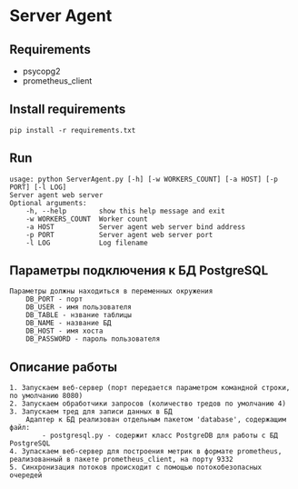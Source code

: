 # Server Agent

## Requirements

  * psycopg2
  * prometheus_client

## Install requirements

    pip install -r requirements.txt

## Run

    usage: python ServerAgent.py [-h] [-w WORKERS_COUNT] [-a HOST] [-p PORT] [-l LOG]
    Server agent web server
    Optional arguments:
        -h, --help        show this help message and exit
        -w WORKERS_COUNT  Worker count
        -a HOST           Server agent web server bind address
        -p PORT           Server agent web server port
        -l LOG            Log filename

## Параметры подключения к БД PostgreSQL

    Параметры должны находиться в переменных окружения
        DB_PORT	- порт
        DB_USER - имя пользователя
        DB_TABLE - нзвание таблицы
        DB_NAME - название БД
        DB_HOST - имя хоста
        DB_PASSWORD - пароль пользователя

## Описание работы

    1. Запускаем веб-сервер (порт передается параметром командной строки, по умолчанию 8080)
    2. Запускаем обработчики запросов (количество тредов по умолчанию 4)
    3. Запускаем тред для записи данных в БД
        Адаптер к БД реализован отдельным пакетом 'database', содержащим файл:
            - postgresql.py - содержит класс PostgreDB для работы с БД PostgreSQL
    4. Зупаскаем веб-сервер для построения метрик в формате prometheus, реализованный в пакете prometheus_client, на порту 9332
    5. Синхронизация потоков происходит с помощью потокобезопасных очередей